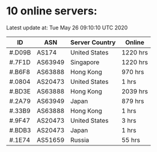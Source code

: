 # 10 online servers:

Latest update at: Tue May 26 09:10:10 UTC 2020

| ID | ASN | Server Country | Online |
| -- | --- | -------------- | ------ |
| #.D09B | AS174 | United States | 1220 hrs |
| #.7F1D | AS63949 | Singapore | 1220 hrs |
| #.B6F8 | AS63888 | Hong Kong | 970 hrs |
| #.0804 | AS20473 | United States | 1 hrs |
| #.BD3E | AS63888 | Hong Kong | 2039 hrs |
| #.2A79 | AS63949 | Japan | 879 hrs |
| #.33B9 | AS63888 | Hong Kong | 1 hrs |
| #.9F47 | AS20473 | United States | 3 hrs |
| #.BDB3 | AS20473 | Japan | 1 hrs |
| #.1E74 | AS51659 | Russia | 55 hrs |

